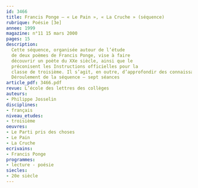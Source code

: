 ```yaml
---
id: 3466
title: Francis Ponge – « Le Pain », « La Cruche » (séquence)
rubrique: Poésie [3e] 
annee: 1999
magazine: n°11 15 mars 2000
pages: 15
description: 
  Cette séquence, organisée autour de l’étude
  de deux poèmes de Francis Ponge, vise à faire
  découvrir un poète du XXe siècle, ainsi que le
  préconisent les Instructions officielles pour la
  classe de troisième. Il s’agit, en outre, d’approfondir des connaissances dans le domaine de la langue, d’améliorer des pratiques d’écriture et de réfléchir sur la spécificité, la singularité du texte poétique. En effet, l’apparente simplicité des textes de Ponge semble être un bon point de départ pour s’interroger sur ce qu’est la poésie, sur ce qui distingue le texte poétique des autres textes.
  Déroulement de la séquence – sept séances
article_pdf: 3466.pdf
revue: L’école des lettres des collèges
auteurs:
- Philippe Josselin
disciplines:
- français
niveau_etudes:
- troisième
oeuvres:
- Le Parti pris des choses
- Le Pain
- La Cruche
ecrivains:
- Francis Ponge
programmes:
- lecture - poésie
siecles:
- 20e siècle
---
```

